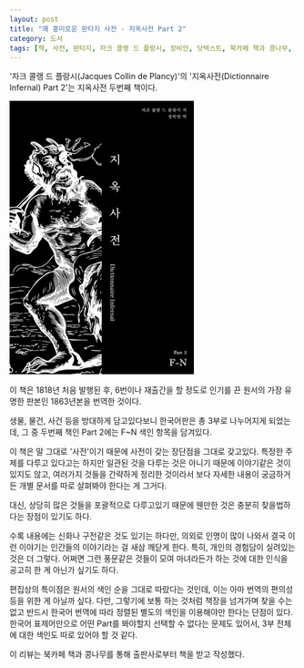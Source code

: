 ```yaml
---
layout: post
title: "꽤 흥미로운 판타지 사전 - 지옥사전 Part 2"
category: 도서
tags: [책, 사전, 판타지, 자크 콜랭 드 플랑시, 장비안, 닷텍스트, 북카페 책과 콩나무, 서평]
---
```


'자크 콜랭 드 플랑시(Jacques Collin de Plancy)'의
'지옥사전(Dictionnaire Infernal) Part 2'는
지옥사전 두번째 책이다.

![표지](/images/dictionnaire-infernal-part-2-book-h480.jpg)

이 책은 1818년 처음 발행된 후,
6번이나 재출간을 할 정도로 인기를 끈 원서의
가장 유명한 판본인 1863년본을 번역한 것이다.

생물, 물건, 사건 등을 방대하게 담고있다보니
한국어판은 총 3부로 나누어지게 되었는데,
그 중 두번째 책인 Part 2에는 F~N 색인 항목을 담겨있다.

이 책은 말 그대로 '사전'이기 때문에
사전이 갖는 장단점을 그대로 갖고있다.
특정한 주제를 다루고 있다고는 하지만
일관된 것을 다루는 것은 아니기 때문에 이야기같은 것이 있지도 않고,
여러가지 것들을 간략하게 정리한 것이라서
보다 자세한 내용이 궁금하거든 개별 문서를 따로 살펴봐야 한다는 게 그거다.

대신, 상당히 많은 것들을 포괄적으로 다루고있기 때문에
웬만한 것은 충분히 찾을법하다는 장점이 있기도 하다.

수록 내용에는 신화나 구전같은 것도 있기는 하다만,
의외로 인명이 많이 나와서
결국 이런 이야기는 인간들의 이야기라는 걸 새삼 깨닫게 한다.
특히, 개인의 경험담이 실려있는 것은 더 그렇다.
어쩌면 그런 풍문같은 것들이 모여 마녀라든가 하는 것에 대한 인식을 공고히 한 게 아닌가 싶기도 하다.

편집상의 특이점은 원서의 색인 순을 그대로 따랐다는 것인데,
이는 아마 번역의 편의성 등을 위한 게 아닐까 싶다.
다만, 그렇기에 보통 하는 것처럼 책장을 넘겨가며 찾을 수는 없고
반드시 한국어 번역에 따라 정렬된 별도의 색인을 이용해야만 한다는 단점이 있다.
한국어 표제어만으로 어떤 Part를 봐야할지 선택할 수 없다는 문제도 있어서,
3부 전체에 대한 색인도 따로 있어야 할 것 같다.



<div class="im im-info">
이 리뷰는 북카페 책과 콩나무를 통해 출판사로부터 책을 받고 작성했다.
</div>

